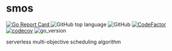 # smos

[![Go Report Card](https://goreportcard.com/badge/github.com/zehuamama/smos)&nbsp;](https://goreportcard.com/report/github.com/zehuamama/smos)![GitHub top language](https://img.shields.io/github/languages/top/zehuamama/smos)&nbsp;![GitHub](https://img.shields.io/github/license/zehuamama/smos)&nbsp;[![CodeFactor](https://www.codefactor.io/repository/github/zehuamama/smos/badge)](https://www.codefactor.io/repository/github/zehuamama/smos)&nbsp; [![codecov](https://codecov.io/gh/zehuamama/smos/branch/main/graph/badge.svg?token=aCEYj6GoEm)](https://codecov.io/gh/zehuamama/smos)&nbsp;![go_version](https://img.shields.io/badge/go%20version-1.17-yellow)

serverless multi-objective scheduling algorithm 
